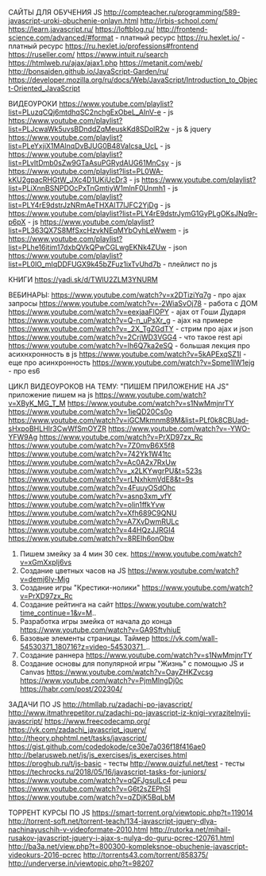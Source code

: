 САЙТЫ ДЛЯ ОБУЧЕНИЯ JS
http://compteacher.ru/programming/589-javascript-uroki-obuchenie-onlayn.html
http://irbis-school.com/
https://learn.javascript.ru/
https://loftblog.ru/
http://frontend-science.com/advanced/#format - платный ресурс
https://ru.hexlet.io/ - платный ресурс
https://ru.hexlet.io/professions#frontend
https://ruseller.com/
https://www.intuit.ru/search
https://htmlweb.ru/ajax/ajax1.php
https://metanit.com/web/
http://bonsaiden.github.io/JavaScript-Garden/ru/
https://developer.mozilla.org/ru/docs/Web/JavaScript/Introduction_to_Object-Oriented_JavaScript

ВИДЕОУРОКИ
https://www.youtube.com/playlist?list=PLuzqCQj6mtdhqSC2nchgExObeL_AInV-e - js
https://www.youtube.com/playlist?list=PLJcwaWk5uvsBDnddZqMeuskKd8SDolR2w - js & jquery
https://www.youtube.com/playlist?list=PLeYxjiX1MAInqDvBJUG0B48VaIcsa_UcL - js
https://www.youtube.com/playlist?list=PLvItDmb0sZw9GTaAsuPGRydAUG61MnCsy - js
https://www.youtube.com/playlist?list=PL0WA-kKU2gpacRHGtW_JXc4D1UKiUcDr3 - js
https://www.youtube.com/playlist?list=PLiXnnBSNPDOcPxTnGmtiyW1mlnF0Unmh1 - js
https://www.youtube.com/playlist?list=PLY4rE9dstrJzNRmAeTHXAlT7lJFC2YjDg - js
https://www.youtube.com/playlist?list=PLY4rE9dstrJymG1GyPLgOKsJNq9r-p6pX - js
https://www.youtube.com/playlist?list=PL363QX7S8MfSxcHzvkNEqMYbOyhLeWwem - js
https://www.youtube.com/playlist?list=PLhe16itim17dxbQVkQPwCGLwgEKNk4ZUw - json
https://www.youtube.com/playlist?list=PL0lO_mIqDDFUGX9k45bZFuz1ixTvUhd7b - плейлист по js


КНИГИ
https://yadi.sk/d/TWlU2ZLM3YNURM


ВЕБИНАРЫ:
https://www.youtube.com/watch?v=x2DTiziYq7g - про ajax запросы
https://www.youtube.com/watch?v=-2WiaSvOj78 - работа с ДОМ
https://www.youtube.com/watch?v=eexjaaFlOPY - ajax от Гоши Дударя
https://www.youtube.com/watch?v=Q-n_uPsXr_g - ajax на примере
https://www.youtube.com/watch?v=_2X_TgZGdTY - стрим про ajax и json
https://www.youtube.com/watch?v=2CrjWD3VGG4 - что такое rest api
https://www.youtube.com/watch?v=Ih6Q7ka2eSQ - большая лекция про асихнхронность в js
https://www.youtube.com/watch?v=5kAPExqSZ1I - еще про асинхронность
https://www.youtube.com/watch?v=Spme1IW1ejg - про es6


ЦИКЛ ВИДЕОУРОКОВ НА ТЕМУ: "ПИШЕМ ПРИЛОЖЕНИЕ НА JS"
приложение пишем на js
https://www.youtube.com/watch?v=XByK_MG_T_M
https://www.youtube.com/watch?v=s1NwMmjnrTY
https://www.youtube.com/watch?v=1ieQD20Cs0o
https://www.youtube.com/watch?v=iGCMkmnm89M&list=PLf0k8CBUad-sHxpoBHLHIr3CwWfSmOYZR
https://www.youtube.com/watch?v=-YWO-YFW9Ag
https://www.youtube.com/watch?v=PrXD97zx_Rc
https://www.youtube.com/watch?v=7Z0mvB6X5f8
https://www.youtube.com/watch?v=742Yk1W41tc
https://www.youtube.com/watch?v=Ac0A2x7RxUw
https://www.youtube.com/watch?v=_x2LKYwgrPU&t=523s
https://www.youtube.com/watch?v=rLNxhkmVdE8&t=9s
https://www.youtube.com/watch?v=4FuuyOSdOhc
https://www.youtube.com/watch?v=asnp3xm_vfY
https://www.youtube.com/watch?v=oIin1ffkYvw
https://www.youtube.com/watch?v=Xfh689C9QNU
https://www.youtube.com/watch?v=A7XvDwmRULc
https://www.youtube.com/watch?v=44HQzJJRGI4
https://www.youtube.com/watch?v=8REIh6onObw
1. Пишем змейку за 4 мин 30 сек. 
https://www.youtube.com/watch?v=xGmXxpIj6vs
2. Создание цветных часов на JS
https://www.youtube.com/watch?v=demj6ly-Mjg
3. Создание игры "Крестики-нолики" 
https://www.youtube.com/watch?v=PrXD97zx_Rc
4. Создание рейтинга на сайт 
https://www.youtube.com/watch?time_continue=1&v=M..
5. Разработка игры змейка от начала до конца 
https://www.youtube.com/watch?v=GA9SftvhiuE
6. Базовые элементы страницы. Таймер 
https://vk.com/wall-54530371_180716?z=video-54530371_..
7. Создание раннера
https://www.youtube.com/watch?v=s1NwMmjnrTY
8. Создание основы для популярной игры "Жизнь" с помощью JS и Canvas
https://www.youtube.com/watch?v=OayZHKZvcsg
https://www.youtube.com/watch?v=PjmMIngDj0c
https://habr.com/post/202304/


ЗАДАЧИ ПО JS
http://htmllab.ru/zadachi-po-javascript/
http://www.itmathrepetitor.ru/zadachi-po-javascript-iz-knigi-vyrazitelnyjj-javascript/
https://www.freecodecamp.org/
https://vk.com/zadachi_javascript_jquery/
http://theory.phphtml.net/tasks/javascript/
https://gist.github.com/codedokode/ce30e7a036f18f416ae0
http://belarusweb.net/js/js_exercises/js_exercises.html
https://proghub.ru/t/js-basic - тесты
http://www.quizful.net/test - тесты
https://techrocks.ru/2018/05/16/javascript-tasks-for-juniors/
https://www.youtube.com/watch?v=qQFJgsulLc4 реш
https://www.youtube.com/watch?v=G6t2sZEPhSI
https://www.youtube.com/watch?v=qZDjK5BqLbM


ТОРРЕНТ КУРСЫ ПО JS
https://smart-torrent.org/viewtopic.php?t=119014
http://torrent-soft.net/torrent-teach/134-javascript-jquery-dlya-nachinayuschih-v-videoformate-2010.html
http://rutorka.net/mihail-rusakov-javascript-jquery-i-ajax-s-nulya-do-guru-pcrec-t20761.html
http://ba3a.net/view.php?t=800300-kompleksnoe-obuchenie-javascript-videokurs-2016-pcrec
http://torrents43.com/torrent/858375/
http://underverse.in/viewtopic.php?t=98207
